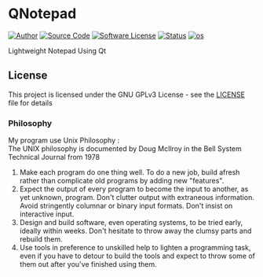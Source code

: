 # QNotepad

[![Author](http://img.shields.io/badge/author-Kuroyasha512-blue.svg)](https://gitlab.com/Kuroyasha512)
[![Source Code](http://img.shields.io/badge/source-Kuroyasha512/QNotepad-blue.svg)](https://gitlab.com/Kuroyasha512/QNotepad/tree/master/source)
[![Software License](https://img.shields.io/badge/license-GNU_GPLv3-brightgreen.svg)](https://gitlab.com/Kuroyasha512/QNotepad#license)
[![Status](https://img.shields.io/badge/Status-Development-red.svg)](https://gitlab.com/Kuroyasha512/QNotepad/edit/master/README.md)
[![os](https://img.shields.io/badge/os-GNU/Linux-red.svg)](https://www.gnu.org/gnu/linux-and-gnu.en.html)

Lightweight Notepad Using Qt  

## License

This project is licensed under the GNU GPLv3 License - see the [LICENSE](https://gitlab.com/Kuroyasha512/keycode/blob/master/LICENSE) file for details

### Philosophy
My program use Unix Philosophy :  
The UNIX philosophy is documented by Doug McIlroy in the Bell System Technical Journal from 1978  
1. Make each program do one thing well. To do a new job, build afresh rather than complicate old programs by adding new "features".
2. Expect the output of every program to become the input to another, as yet unknown, program. Don't clutter output with extraneous information. Avoid stringently columnar or binary input formats. Don't insist on interactive input.
3. Design and build software, even operating systems, to be tried early, ideally within weeks. Don't hesitate to throw away the clumsy parts and rebuild them.
4. Use tools in preference to unskilled help to lighten a programming task, even if you have to detour to build the tools and expect to throw some of them out after you've finished using them.
